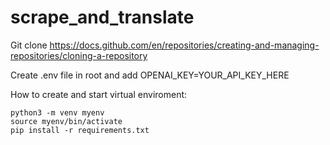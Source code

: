 # scrape_and_translate

Git clone https://docs.github.com/en/repositories/creating-and-managing-repositories/cloning-a-repository

Create .env file in root and add OPENAI_KEY=YOUR_API_KEY_HERE

How to create and start virtual enviroment:
```
python3 -m venv myenv
source myenv/bin/activate
pip install -r requirements.txt
```